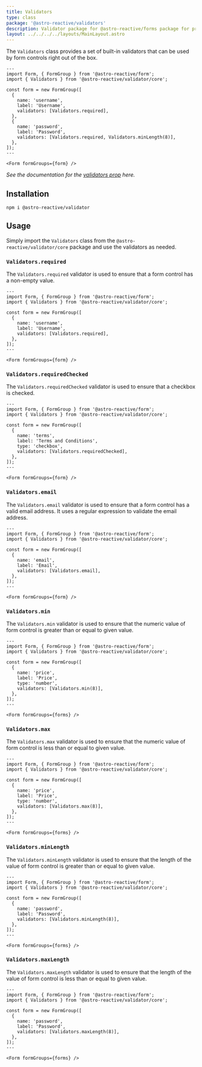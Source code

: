 ```yaml
---
title: Validators
type: class
package: '@astro-reactive/validators'
description: Validator package for @astro-reactive/forms package for providing validation to forms.
layout: ../../../../layouts/MainLayout.astro
---
```


The `Validators` class provides a set of built-in validators that can be used by form controls right out of the box.

```astro
---
import Form, { FormGroup } from '@astro-reactive/form';
import { Validators } from '@astro-reactive/validator/core';

const form = new FormGroup([
  {
    name: 'username',
    label: 'Username',
    validators: [Validators.required],
  },
  {
    name: 'password',
    label: 'Password',
    validators: [Validators.required, Validators.minLength(8)],
  },
]);
---

<Form formGroups={form} />
```

_See the documentation for the [validators prop](#) here._

## Installation

```
npm i @astro-reactive/validator
```

## Usage

Simply import the `Validators` class from the `@astro-reactive/validator/core` package and use the validators as needed.

### `Validators.required`

The `Validators.required` validator is used to ensure that a form control has a non-empty value.

```astro
---
import Form, { FormGroup } from '@astro-reactive/form';
import { Validators } from '@astro-reactive/validator/core';

const form = new FormGroup([
  {
    name: 'username',
    label: 'Username',
    validators: [Validators.required],
  },
]);
---

<Form formGroups={form} />
```

### `Validators.requiredChecked`

The `Validators.requiredChecked` validator is used to ensure that a checkbox is checked.

```astro
---
import Form, { FormGroup } from '@astro-reactive/form';
import { Validators } from '@astro-reactive/validator/core';

const form = new FormGroup([
  {
    name: 'terms',
    label: 'Terms and Conditions',
    type: 'checkbox',
    validators: [Validators.requiredChecked],
  },
]);
---

<Form formGroups={form} />
```

### `Validators.email`

The `Validators.email` validator is used to ensure that a form control has a valid email address. It uses a regular expression to validate the email address.

```astro
---
import Form, { FormGroup } from '@astro-reactive/form';
import { Validators } from '@astro-reactive/validator/core';

const form = new FormGroup([
  {
    name: 'email',
    label: 'Email',
    validators: [Validators.email],
  },
]);
---

<Form formGroups={form} />
```

### `Validators.min`

The `Validators.min` validator is used to ensure that the numeric value of form control is greater than or equal to given value.

```astro
---
import Form, { FormGroup } from '@astro-reactive/form';
import { Validators } from '@astro-reactive/validator/core';

const form = new FormGroup([
  {
    name: 'price',
    label: 'Price',
    type: 'number',
    validators: [Validators.min(8)],
  },
]);
---

<Form formGroups={forms} />
```

### `Validators.max`

The `Validators.max` validator is used to ensure that the numeric value of form control is less than or equal to given value.

```astro
---
import Form, { FormGroup } from '@astro-reactive/form';
import { Validators } from '@astro-reactive/validator/core';

const form = new FormGroup([
  {
    name: 'price',
    label: 'Price',
    type: 'number',
    validators: [Validators.max(8)],
  },
]);
---

<Form formGroups={forms} />
```

### `Validators.minLength`

The `Validators.minLength` validator is used to ensure that the length of the value of form control is greater than or equal to given value.

```astro
---
import Form, { FormGroup } from '@astro-reactive/form';
import { Validators } from '@astro-reactive/validator/core';

const form = new FormGroup([
  {
    name: 'password',
    label: 'Password',
    validators: [Validators.minLength(8)],
  },
]);
---

<Form formGroups={forms} />
```

### `Validators.maxLength`

The `Validators.maxLength` validator is used to ensure that the length of the value of form control is less than or equal to given value.

```astro
---
import Form, { FormGroup } from '@astro-reactive/form';
import { Validators } from '@astro-reactive/validator/core';

const form = new FormGroup([
  {
    name: 'password',
    label: 'Password',
    validators: [Validators.maxLength(8)],
  },
]);
---

<Form formGroups={forms} />
```

